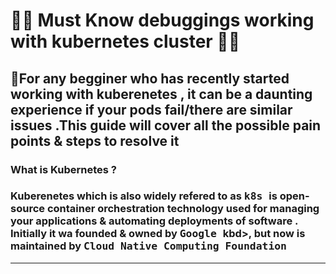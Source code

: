 <h1>🧩🧩 Must Know debuggings working with kubernetes cluster 🧩🧩</h1>
<h2>  🌼For any begginer who has recently started working with  kuberenetes , it can be a daunting experience if your pods fail/there are similar issues .This guide will cover all the possible pain points & steps to resolve it </h2> 
<h3> <STRONG> What is Kubernetes ?</STRONG></h3>
<h3> Kuberenetes which is also widely refered to as  <kbd> k8s </kbd>  is open-source container orchestration  technology used for managing your applications & automating deployments of software . Initially it wa founded & owned by <kbd> Google </kbd>kbd>, but now is maintained by  <kbd> Cloud Native Computing Foundation </kbd></h3>

________________________________________________________________________________________________________________________________________________________________________________________________________________
